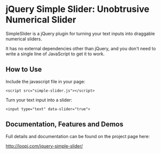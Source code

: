 jQuery Simple Slider: Unobtrusive Numerical Slider
==================================================

SimpleSlider is a jQuery plugin for turning your text inputs into draggable 
numerical sliders.

It has no external dependencies other than jQuery, and you don't need to write
a single line of JavaScript to get it to work.


How to Use
-----------

Include the javascript file in your page:

    <script src="simple-slider.js"></script>
    
Turn your text input into a slider:

    <input type="text" data-slider="true">


Documentation, Features and Demos
---------------------------------
Full details and documentation can be found on the project page here:

<http://loopj.com/jquery-simple-slider/>